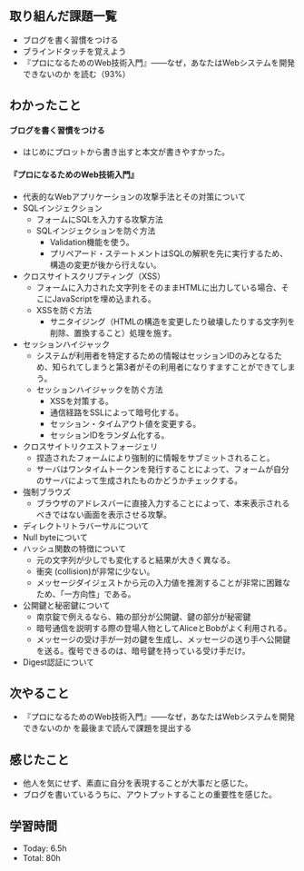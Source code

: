 ## 取り組んだ課題一覧
- ブログを書く習慣をつける
- ブラインドタッチを覚えよう
- 『プロになるためのWeb技術入門』――なぜ，あなたはWebシステムを開発できないのか を読む（93%）
## わかったこと
#### ブログを書く習慣をつける
- はじめにプロットから書き出すと本文が書きやすかった。
#### 『プロになるためのWeb技術入門』
- 代表的なWebアプリケーションの攻撃手法とその対策について
- SQLインジェクション
	- フォームにSQLを入力する攻撃方法
	- SQLインジェクションを防ぐ方法
		- Validation機能を使う。
		- プリペアード・ステートメントはSQLの解釈を先に実行するため、構造の変更が後から行えない。
- クロスサイトスクリプティング（XSS）
	- フォームに入力された文字列をそのままHTMLに出力している場合、そこにJavaScriptを埋め込まれる。
	- XSSを防ぐ方法
		- サニタイジング（HTMLの構造を変更したり破壊したりする文字列を削除、置換すること）処理を施す。
- セッションハイジャック
	- システムが利用者を特定するための情報はセッションIDのみとなるため、知られてしまうと第3者がその利用者になりすますことができてしまう。
	- セッションハイジャックを防ぐ方法
		- XSSを対策する。
		- 通信経路をSSLによって暗号化する。
		- セッション・タイムアウト値を変更する。
		- セッションIDをランダム化する。
- クロスサイトリクエストフォージェリ
	- 捏造されたフォームにより強制的に情報をサブミットされること。
	- サーバはワンタイムトークンを発行することによって、フォームが自分のサーバによって生成されたものかどうかチェックする。
- 強制ブラウズ
	- ブラウザのアドレスバーに直接入力することによって、本来表示されるべきではない画面を表示させる攻撃。
- ディレクトリトラバーサルについて
- Null byteについて
- ハッシュ関数の特徴について
	- 元の文字列が少しでも変化すると結果が大きく異なる。
	- 衝突 (collision)が非常に少ない。
	- メッセージダイジェストから元の入力値を推測することが非常に困難なため、「一方向性」である。
- 公開鍵と秘密鍵について
	- 南京錠で例えるなら、箱の部分が公開鍵、鍵の部分が秘密鍵
	- 暗号通信を説明する際の登場人物としてAliceとBobがよく利用される。
	- メッセージの受け手が一対の鍵を生成し、メッセージの送り手へ公開鍵を送る。復号できるのは、暗号鍵を持っている受け手だけ。
- Digest認証について
## 次やること
- 『プロになるためのWeb技術入門』――なぜ，あなたはWebシステムを開発できないのか を最後まで読んで課題を提出する
## 感じたこと
- 他人を気にせず、素直に自分を表現することが大事だと感じた。
- ブログを書いているうちに、アウトプットすることの重要性を感じた。
## 学習時間
- Today: 6.5h
- Total: 80h